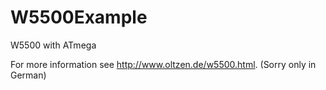 # W5500Example
W5500 with ATmega

For more information see http://www.oltzen.de/w5500.html. (Sorry only in German)
